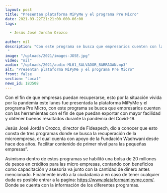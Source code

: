 ```yaml
---
layout: post
title: "Presentan plataforma MiPyMe y el programa Pre Micro"
date: 2021-03-22T21:21:00.000-06:00
tags:
  
  - Jesús José Jordán Orozco
  
author: nil
description: "Con este programa se busca que empresarios cuenten con las herramientas. "
image: "/uploads/2021/images-JOSE.jpg"
video: "nil"
audio: "/uploads/2021/audio-ML01_SALVADOR_BARRAGAN.mp3"
alt: "Presentan plataforma MiPyMe y el programa Pre Micro"
front: false
section: "Local"
news_id: 183508
---
```


Con el fin de que empresas puedan recuperarse, esto por la situación vivida por la pandemia este lunes fue presentada la plataforma MiPyMe y el programa Pre Micro, con este programa se busca que empresarios cuenten con las herramientas con el fin de que puedan exportar con mayor facilidad y obtener buenos resultados durante la pandemia del Covid-19.

Jesús José Jordán Orozco, director de Fideapech, dio a conocer que esto consta de tres programas donde se busca la recuperación de la microempresa, el cual cuenta con apoyo de la Fundación Wadhwani desde hace dos años. Facilitar contenido de primer nivel para las pequeñas empresas”.

Asimismo dentro de estos programas se habilitó una bolsa de 20 millones de pesos en créditos para las micro empresas, contando con beneficios como capacitación y asesoría va junto con la cantidad de dinero antes mencionado.
Finalmente invitó a la ciudadanía a en caso de tener cualquier duda es posible entrar a la pagina: https://www.plataformamipyme.com/. Donde se cuenta con la información de los diferentes programas.